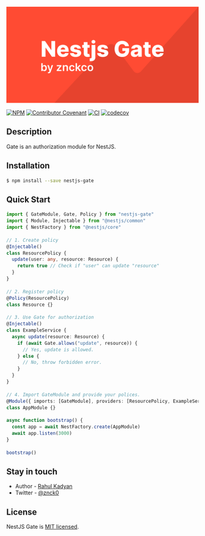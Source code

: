 <p align="center">
  <img alt="NestJS Gate" src="https://raw.githubusercontent.com/znckco/nestjs-gate/master/.assets/cover.png"/>
</p>

<p align="center">

[![NPM](https://img.shields.io/npm/v/nestjs-gate)](https://www.npmjs.com/package/nestjs-gate)
[![Contributor Covenant](https://img.shields.io/badge/Contributor%20Covenant-v2.0%20adopted-ff69b4.svg)](CODE_OF_CONDUCT.md)
[![CI](https://github.com/znckco/nestjs-gate/workflows/CI/badge.svg)](https://github.com/znckco/nestjs-gate/actions?query=workflow%3ACI)
[![codecov](https://codecov.io/gh/znckco/nestjs-gate/branch/master/graph/badge.svg)](https://codecov.io/gh/znckco/nestjs-gate)

</p>

## Description

Gate is an authorization module for NestJS.

## Installation

```bash
$ npm install --save nestjs-gate
```

## Quick Start

```ts
import { GateModule, Gate, Policy } from "nestjs-gate"
import { Module, Injectable } from "@nestjs/common"
import { NestFactory } from "@nestjs/core"

// 1. Create policy
@Injectable()
class ResourcePolicy {
  update(user: any, resource: Resource) {
    return true // Check if "user" can update "resource"
  }
}

// 2. Register policy
@Policy(ResourcePolicy)
class Resource {}

// 3. Use Gate for authorization
@Injectable()
class ExampleService {
  async update(resource: Resource) {
    if (await Gate.allows("update", resource)) {
      // Yes, update is allowed.
    } else {
      // No, throw forbidden error.
    }
  }
}

// 4. Import GateModule and provide your polices.
@Module({ imports: [GateModule], providers: [ResourcePolicy, ExampleService] })
class AppModule {}

async function bootstrap() {
  const app = await NestFactory.create(AppModule)
  await app.listen(3000)
}

bootstrap()
```

## Stay in touch

- Author - [Rahul Kadyan](https://znck.me)
- Twitter - [@znck0](https://twitter.com/znck0)

## License

NestJS Gate is [MIT licensed](LICENSE).
